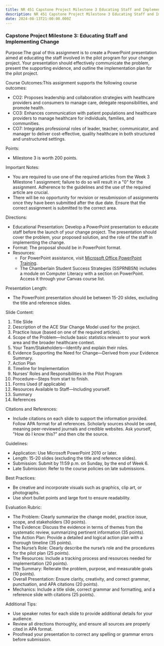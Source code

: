 ```yaml
---
title: NR 451 Capstone Project Milestone 3 Educating Staff and Implementing Change
description: NR 451 Capstone Project Milestone 3 Educating Staff and Implementing Change
date: 2024-08-13T21:00:00.000Z
---
```


### Capstone Project Milestone 3: Educating Staff and Implementing Change

Purpose:The goal of this assignment is to create a PowerPoint presentation aimed at educating the staff involved in the pilot program for your change project. Your presentation should effectively communicate the problem, present the supporting evidence, and outline the implementation plan for the pilot project.

Course Outcomes:This assignment supports the following course outcomes:

* CO2: Proposes leadership and collaboration strategies with healthcare providers and consumers to manage care, delegate responsibilities, and promote health.
* CO3: Enhances communication with patient populations and healthcare providers to manage healthcare for individuals, families, and communities.
* CO7: Integrates professional roles of leader, teacher, communicator, and manager to deliver cost-effective, quality healthcare in both structured and unstructured settings.

Points:

* Milestone 3 is worth 200 points.

Important Notes:

* You are required to use one of the required articles from the Week 3 Milestone 1 assignment; failure to do so will result in a "0" for the assignment. Adherence to the guidelines and the use of the required article are crucial.
* There will be no opportunity for revision or resubmission of assignments once they have been submitted after the due date. Ensure that the correct assignment is submitted to the correct area.

Directions:

* Educational Presentation: Develop a PowerPoint presentation to educate staff before the launch of your change project. The presentation should cover the problem, your proposed solution, and the role of the staff in implementing the change.
* Format: The proposal should be in PowerPoint format.
* Resources:
  * For PowerPoint assistance, visit [Microsoft Office PowerPoint Training](http://office.microsoft.com/en-us/support/training-FX101782702.aspx).
  * The Chamberlain Student Success Strategies (SSPRNBSN) includes a module on Computer Literacy with a section on PowerPoint. Access it through your Canvas course list.

Presentation Length:

* The PowerPoint presentation should be between 15-20 slides, excluding the title and reference slides.

Slide Content:

1. Title Slide
2. Description of the ACE Star Change Model used for the project.
3. Practice Issue (based on one of the required articles).
4. Scope of the Problem—Include basic statistics relevant to your work area and the broader healthcare context.
5. Your Team/Stakeholders—Identify and explain their roles.
6. Evidence Supporting the Need for Change—Derived from your Evidence Summary.
7. Action Plan
8. Timeline for Implementation
9. Nurses’ Roles and Responsibilities in the Pilot Program
10. Procedure—Steps from start to finish.
11. Forms Used (if applicable)
12. Resources Available to Staff—Including yourself.
13. Summary
14. References

Citations and References:

* Include citations on each slide to support the information provided. Follow APA format for all references. Scholarly sources should be used, meaning peer-reviewed journals and credible websites. Ask yourself, "How do I know this?" and then cite the source.

Guidelines:

* Application: Use Microsoft PowerPoint 2010 or later.
* Length: 15-20 slides (excluding the title and reference slides).
* Submission: Submit by 11:59 p.m. on Sunday, by the end of Week 6.
* Late Submission: Refer to the course policies on late submissions.

Best Practices:

* Be creative and incorporate visuals such as graphics, clip art, or photographs.
* Use short bullet points and large font to ensure readability.

Evaluation Rubric:

* The Problem: Clearly summarize the change model, practice issue, scope, and stakeholders (30 points).
* The Evidence: Discuss the evidence in terms of themes from the systematic review, summarizing pertinent information (35 points).
* The Action Plan: Provide a detailed and logical action plan with a thorough timeline (35 points).
* The Nurse’s Role: Clearly describe the nurse’s role and the procedures for the pilot plan (25 points).
* The Resources: Include a tracking process and resources needed for implementation (20 points).
* The Summary: Reiterate the problem, purpose, and measurable goals (10 points).
* Overall Presentation: Ensure clarity, creativity, and correct grammar, punctuation, and APA citations (20 points).
* Mechanics: Include a title slide, correct grammar and formatting, and a reference slide with citations (25 points).

Additional Tips:

* Use speaker notes for each slide to provide additional details for your audience.
* Review all directions thoroughly, and ensure all sources are properly cited in APA format.
* Proofread your presentation to correct any spelling or grammar errors before submission.
